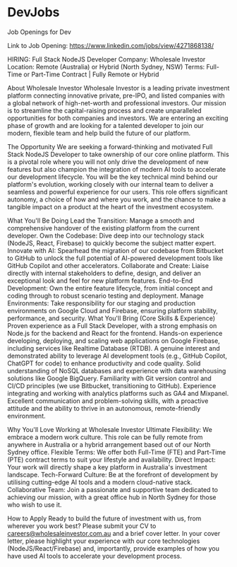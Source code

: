 # DevJobs
Job Openings for Dev

Link to Job Opening: https://www.linkedin.com/jobs/view/4271868138/

HIRING: Full Stack NodeJS Developer
Company: Wholesale Investor
Location: Remote (Australia) or Hybrid (North Sydney, NSW)
Terms: Full-Time or Part-Time Contract | Fully Remote or Hybrid


About Wholesale Investor
Wholesale Investor is a leading private investment platform connecting innovative private, pre-IPO, and listed companies with a global network of high-net-worth and professional investors. Our mission is to streamline the capital-raising process and create unparalleled opportunities for both companies and investors.
We are entering an exciting phase of growth and are looking for a talented developer to join our modern, flexible team and help build the future of our platform.


The Opportunity
We are seeking a forward-thinking and motivated Full Stack NodeJS Developer to take ownership of our core online platform. This is a pivotal role where you will not only drive the development of new features but also champion the integration of modern AI tools to accelerate our development lifecycle.
You will be the key technical mind behind our platform's evolution, working closely with our internal team to deliver a seamless and powerful experience for our users. This role offers significant autonomy, a choice of how and where you work, and the chance to make a tangible impact on a product at the heart of the investment ecosystem.


What You'll Be Doing
Lead the Transition: Manage a smooth and comprehensive handover of the existing platform from the current developer.
Own the Codebase: Dive deep into our technology stack (NodeJS, React, Firebase) to quickly become the subject matter expert.
Innovate with AI: Spearhead the migration of our codebase from Bitbucket to GitHub to unlock the full potential of AI-powered development tools like GitHub Copilot and other accelerators.
Collaborate and Create: Liaise directly with internal stakeholders to define, design, and deliver an exceptional look and feel for new platform features.
End-to-End Development: Own the entire feature lifecycle, from initial concept and coding through to robust scenario testing and deployment.
Manage Environments: Take responsibility for our staging and production environments on Google Cloud and Firebase, ensuring platform stability, performance, and security.
What You'll Bring (Core Skills & Experience)
Proven experience as a Full Stack Developer, with a strong emphasis on Node.js for the backend and React for the frontend.
Hands-on experience developing, deploying, and scaling web applications on Google Firebase, including services like Realtime Database (RTDB).
A genuine interest and demonstrated ability to leverage AI development tools (e.g., GitHub Copilot, ChatGPT for code) to enhance productivity and code quality.
Solid understanding of NoSQL databases and experience with data warehousing solutions like Google BigQuery.
Familiarity with Git version control and CI/CD principles (we use Bitbucket, transitioning to GitHub).
Experience integrating and working with analytics platforms such as GA4 and Mixpanel.
Excellent communication and problem-solving skills, with a proactive attitude and the ability to thrive in an autonomous, remote-friendly environment.


Why You'll Love Working at Wholesale Investor
Ultimate Flexibility: We embrace a modern work culture. This role can be fully remote from anywhere in Australia or a hybrid arrangement based out of our North Sydney office.
Flexible Terms: We offer both Full-Time (FTE) and Part-Time (PTE) contract terms to suit your lifestyle and availability.
Direct Impact: Your work will directly shape a key platform in Australia's investment landscape.
Tech-Forward Culture: Be at the forefront of development by utilising cutting-edge AI tools and a modern cloud-native stack.
Collaborative Team: Join a passionate and supportive team dedicated to achieving our mission, with a great office hub in North Sydney for those who wish to use it.


How to Apply
Ready to build the future of investment with us, from wherever you work best?
Please submit your CV to careers@wholesaleinvestor.com.au and a brief cover letter. In your cover letter, please highlight your experience with our core technologies (NodeJS/React/Firebase) and, importantly, provide examples of how you have used AI tools to accelerate your development process.
